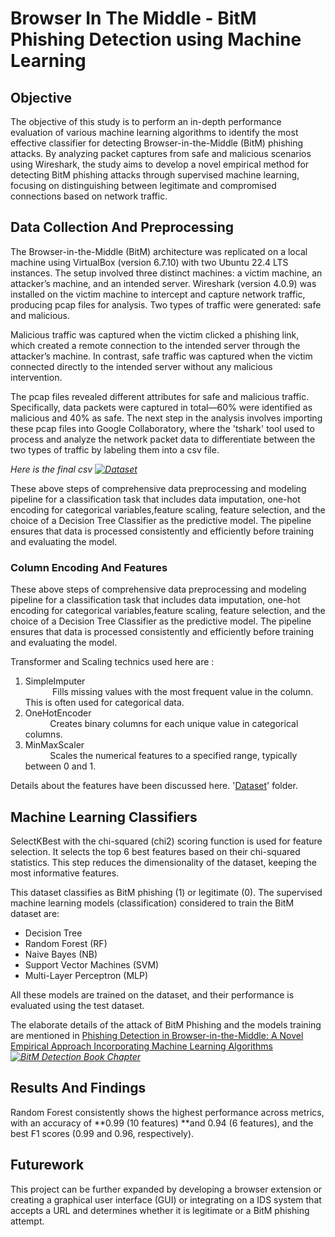 # Browser In The Middle - BitM Phishing Detection using Machine Learning


## Objective
The objective of this study is to perform an in-depth performance evaluation of various machine learning algorithms to identify the most effective classifier for detecting Browser-in-the-Middle (BitM) phishing attacks. By analyzing packet captures from safe and malicious scenarios using Wireshark, the study aims to develop a novel empirical method for detecting BitM phishing attacks through supervised machine learning, focusing on distinguishing between legitimate and compromised connections based on network traffic.

## Data Collection And Preprocessing 
The Browser-in-the-Middle (BitM) architecture was replicated on a local machine using VirtualBox (version 6.7.10) with two Ubuntu 22.4 LTS instances. The setup involved three distinct machines: a victim machine, an attacker’s machine, and an intended server. Wireshark (version 4.0.9) was installed on the victim machine to intercept and capture network traffic, producing pcap files for analysis. Two types of traffic were generated: safe and malicious.

Malicious traffic was captured when the victim clicked a phishing link, which created a remote connection to the intended server through the attacker’s machine. In contrast, safe traffic was captured when the victim connected directly to the intended server without any malicious intervention.

The pcap files revealed different attributes for safe and malicious traffic. Specifically, data packets were captured in total—60% were identified as malicious and 40% as safe. The next step in the analysis involves importing these pcap files into Google Collaboratory, where the 'tshark' tool used to process and analyze the network packet data to differentiate between the two types of traffic by labeling them into a csv file.



*Here is the final csv [![Dataset](https://img.shields.io/badge/Dataset-BitM_Phishing-indigo%09%09?logo=github)
](https://github.com/farhanshahriyar-cse/BitM_Browser-In-The-Middle-Phishing-Detection-using-Machine-Learning/tree/f984f930b06d1a10e8dd80116ba57002a6478381/Datasets)*


These above steps of comprehensive data preprocessing and modeling pipeline for a
classification task that includes data imputation, one-hot encoding for categorical variables,feature scaling, feature selection, and the choice of a Decision Tree Classifier as the predictive model. The pipeline ensures that data is processed consistently and efficiently before training and evaluating the model.


### Column Encoding And Features
These above steps of comprehensive data preprocessing and modeling pipeline for a
classification task that includes data imputation, one-hot encoding for categorical variables,feature scaling, feature selection, and the choice of a Decision Tree Classifier as the predictive model. The pipeline ensures that data is processed consistently and efficiently before training and evaluating the model.

Transformer and Scaling technics used here are : 
1.  SimpleImputer <br>
          &nbsp;&nbsp;&nbsp;&nbsp;&nbsp;&nbsp;&nbsp;&nbsp;&nbsp;&nbsp; Fills missing values with the most frequent value in the column. This is often used for categorical data.
2.  OneHotEncoder<br>
          &nbsp;&nbsp;&nbsp;&nbsp;&nbsp;&nbsp;&nbsp;&nbsp;&nbsp;&nbsp;Creates binary columns for each unique value in categorical columns.
3.  MinMaxScaler<br>
          &nbsp;&nbsp;&nbsp;&nbsp;&nbsp;&nbsp;&nbsp;&nbsp;&nbsp;&nbsp;Scales the numerical features to a specified range, typically between 0 and 1.



Details about the features have been discussed here. '[Dataset](https://github.com/farhanshahriyar-cse/BitM_Browser-In-The-Middle-Phishing-Detection-using-Machine-Learning/tree/f984f930b06d1a10e8dd80116ba57002a6478381/Datasets)' folder.<br>


## Machine Learning Classifiers

SelectKBest with the chi-squared (chi2) scoring function is used for feature selection. It selects the top 6 best features based on their chi-squared statistics. This step reduces the dimensionality of the dataset, keeping the most informative features.

This dataset classifies as BitM phishing (1) or legitimate (0). The supervised machine learning models (classification) considered to train the BitM dataset are:

* Decision Tree
* Random Forest (RF)
* Naive Bayes (NB)
* Support Vector Machines (SVM)
* Multi-Layer Perceptron (MLP) 


All these models are trained on the dataset, and their performance is evaluated using the test dataset. 


The elaborate details of the attack of BitM Phishing and the models training are mentioned in [Phishing Detection in Browser-in-the-Middle: A Novel Empirical Approach Incorporating Machine Learning Algorithms](https://link.springer.com/chapter/10.1007/978-3-031-64067-4_9) *[![BitM Detection Book Chapter](https://img.shields.io/badge/Springer-BitM_Phishing_Detection_Book_Chapter-darkmagenta%09?style=flat-square&logo=semanticscholar&color=greenyellow)
](https://link.springer.com/chapter/10.1007/978-3-031-64067-4_9)*


## Results And Findings
Random Forest consistently shows the highest performance across metrics, with an accuracy of **0.99 (10 features) **and 0.94 (6 features), and the best F1 scores (0.99 and 0.96, respectively).

## Futurework

This project can be further expanded by developing a browser extension or creating a graphical user interface (GUI) or integrating on a IDS system that accepts a URL and determines whether it is legitimate or a BitM phishing attempt. 


